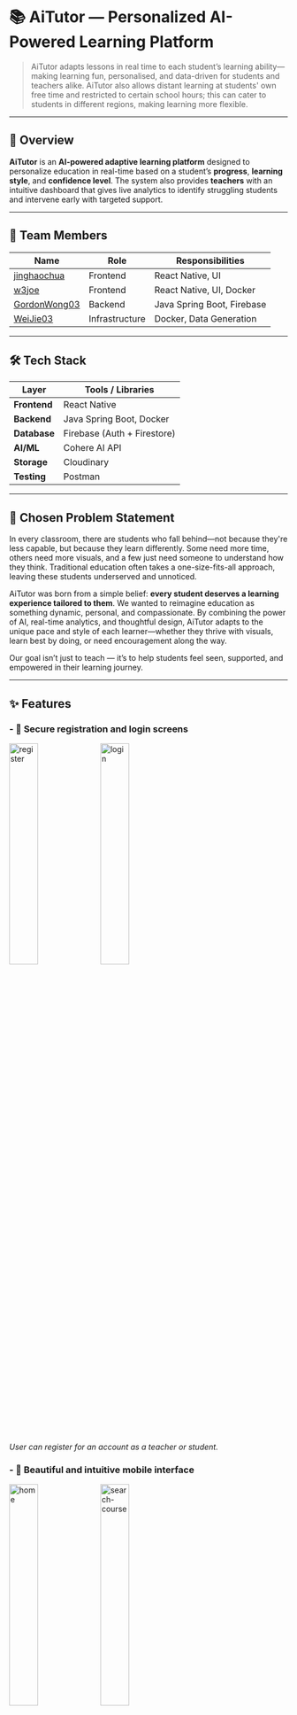 # 📚 AiTutor — Personalized AI-Powered Learning Platform

> AiTutor adapts lessons in real time to each student’s learning ability—making learning fun, personalised, and data-driven for students and teachers alike. AiTutor also allows distant learning at students' own free time and restricted to certain school hours; this can cater to students in different regions, making learning more flexible.

---

## 🚀 Overview

**AiTutor** is an **AI-powered adaptive learning platform** designed to personalize education in real-time based on a student’s **progress**, **learning style**, and **confidence level**. The system also provides **teachers** with an intuitive dashboard that gives live analytics to identify struggling students and intervene early with targeted support.

---

## 👥 Team Members

| Name                                            | Role           | Responsibilities           |
| ----------------------------------------------- | -------------- | -------------------------- |
| [jinghaochua](https://github.com/jinghaochua)   | Frontend       | React Native, UI           |
| [w3joe](https://github.com/w3joe)               | Frontend       | React Native, UI, Docker   |
| [GordonWong03](https://github.com/GordonWong03) | Backend        | Java Spring Boot, Firebase |
| [WeiJie03](https://github.com/WeiJie03)         | Infrastructure | Docker, Data Generation    |

---

## 🛠️ Tech Stack

| Layer        | Tools / Libraries           |
| ------------ | --------------------------- |
| **Frontend** | React Native                |
| **Backend**  | Java Spring Boot, Docker    |
| **Database** | Firebase (Auth + Firestore) |
| **AI/ML**    | Cohere AI API               |
| **Storage**  | Cloudinary                  |
| **Testing**  | Postman                     |

---

## 📌 Chosen Problem Statement

In every classroom, there are students who fall behind—not because they're less capable, but because they learn differently. Some need more time, others need more visuals, and a few just need someone to understand how they think. Traditional education often takes a one-size-fits-all approach, leaving these students underserved and unnoticed.

AiTutor was born from a simple belief: **every student deserves a learning experience tailored to them**. We wanted to reimagine education as something dynamic, personal, and compassionate. By combining the power of AI, real-time analytics, and thoughtful design, AiTutor adapts to the unique pace and style of each learner—whether they thrive with visuals, learn best by doing, or need encouragement along the way.

Our goal isn’t just to teach — it’s to help students feel seen, supported, and empowered in their learning journey.

---

## ✨ Features

### - 🔐 Secure registration and login screens

<p float="left">
  <img src="screenshots/register.png" alt="register" width="32%" />
  <img src="screenshots/login.png" alt="login" width="32%" />
</p>
<p>
  <em>User can register for an account as a teacher or student.</em>
</p>

### - 🎨 Beautiful and intuitive mobile interface

<p float="left">
<img src="screenshots/home.png" alt="home" width="32%" />
  <img src="screenshots/search-course.png" alt="search-course" width="32%" />
  
</p>
<p>
  <em>Courses can be filtered by topics or queried using the search bar.</em>
</p>

### - 🏆 Accessible content to well-structured courses

<p float="left">
<img src="screenshots/course.png" alt="course" width="32%" />
<img src="screenshots/lesson.png" alt="lesson" width="32%" />
</p>
<p>
  <em>Lessons are completed sequentially, and users can choose to retake a lesson to refresh their memory.</em>
</p>

### - 💬 AI Q&A chat for real-time support

<p float="left">
<img src="screenshots/ask-ai.png" alt="ask-ai" width="32%" />
</p>
<p>
  <em>AiTutor tailors responses based on the user's proficiency level.</em>
</p>

### - 🧠 Adaptive lessons with dynamic quiz difficulty based on previous results

<p float="left">
<img src="screenshots/quiz.png" alt="quiz" width="32%" />
<img src="screenshots/result.png" alt="result" width="32%" />
</p>
<p>
  <em>Result is calculated based on confidence level and correct answers. This will determine the next lesson's difficulty based on the users' proficiency.</em>
</p>

### - 📊 Analytics dashboard for teachers to monitor performance

<p float="left">
<img src="screenshots/dashboard.png" alt="dashboard" width="32%" />
<img src="screenshots/class.png" alt="class" width="32%" />
</p>
<p>
  <em>Teachers can manage their classes in a dashboard, where they can monitor their students' progress.</em>
</p>
<p float="left">
<img src="screenshots/create-class.png" alt="create-class" width="32%" />
<img src="screenshots/create-course.png" alt="create-course" width="32%" />
<img src="screenshots/create-student.png" alt="create-student" width="32%" />
</p>
<p>
  <em>Using the dashboard, they can also create new class, courses and add students to classes.</em>
</p>

---

## 🧩 How It Works

AiTutor uses a rule-based algorithm to adapt:

- **Lesson difficulty** based on quiz accuracy & confidence levels
- **Presentation mode** based on preferred learning styles (visual, auditory, kinesthetic)
- **Teacher analytics** to show students at different proficiency levels

The backend handles lesson delivery and scoring, while the frontend adapts dynamically based on user data and feedback.

---

## 🏁 Getting Started

To get the project running locally, clone both frontend and backend:

### 🔷 Frontend (React Native)

```bash
cd frontend
npm install
npx expo start
```

### 🔸 Backend (Java Spring Boot)

```bash
cd backend
mvn clean install
mvn spring-boot:run
```

- Note that a firebase-adminsdk json and Cohere api key is required in src/main/resources for the application to work
